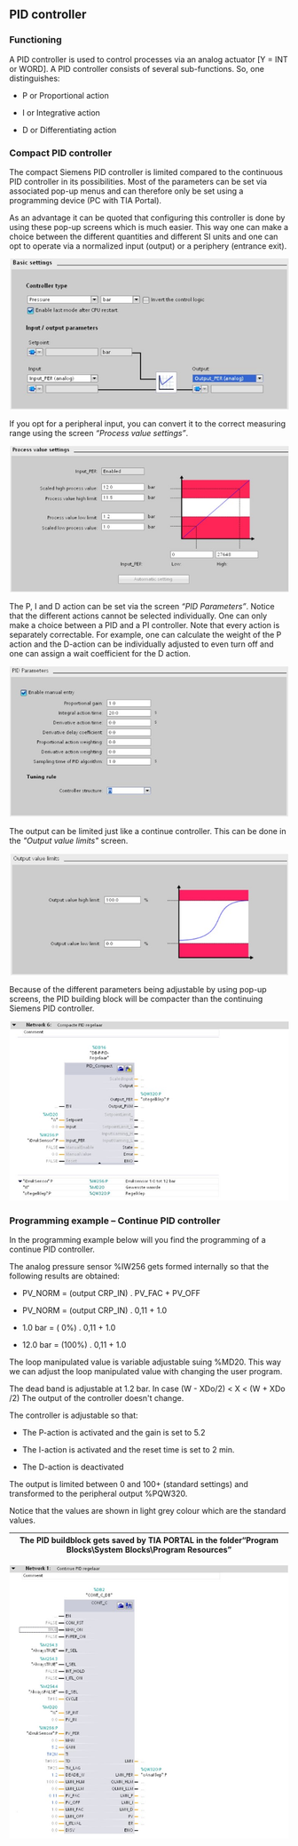 ## PID controller

### Functioning

A PID controller is used to control processes via an analog actuator
[Y = INT or WORD]. A PID controller consists of several sub-functions. So,
one distinguishes:

- P or Proportional action

- I or Integrative action

- D or Differentiating action


### Compact PID controller

The compact Siemens PID controller is limited compared to the continuous PID controller in its possibilities. Most of the parameters can be set via associated pop-up menus and can therefore only be set using a
programming device (PC with TIA Portal).

As an advantage it can be quoted that configuring this controller is done by using these pop-up screens which is much easier. This way one can make a choice between the different quantities and different SI units and one can opt to operate via a normalized input (output) or a periphery (entrance exit).

![Siemens Example](../Ad05/Images/SiemensEx5.jpg)

If you opt for a peripheral input, you can convert it to the
correct measuring range using the screen *“Process value settings”*.

![Siemens Example](../Ad05/Images/SiemensEx6.jpg)


The P, I and D action can be set via the screen *“PID Parameters”*. Notice that the different actions cannot be selected individually. One can only make a choice between a PID and a PI controller. Note that every action is separately correctable. For example, one can calculate the weight of the P action and the D-action can be individually adjusted to even turn off and one can assign a wait coefficient for the D action.

![Siemens Example](../Ad05/Images/SiemensEx7.jpg)


The output can be limited just like a continue controller. This can be done in the *"Output value limits"* screen.

![Siemens Example](../Ad05/Images/SiemensEx8.jpg)


Because of the different parameters being adjustable by using pop-up screens, the PID building block will be compacter than the continuing Siemens PID controller.

![Siemens Example](../Ad05/Images/SiemensEx9.jpg)


### Programming example – Continue PID controller

In the programming example below will you find the programming of a continue PID controller.

The analog pressure sensor %IW256 gets formed internally so that the following results are obtained:

-   PV_NORM = (output CRP_IN) . PV_FAC + PV_OFF

-   PV_NORM = (output CRP_IN) . 0,11 + 1.0

-   1.0 bar = ( 0%) . 0,11 + 1.0

-   12.0 bar = (100%) . 0,11 + 1.0

The loop manipulated value is variable adjustable suing %MD20. This way we can adjust the loop manipulated value with changing the user program.

The dead band is adjustable at 1.2 bar. In case (W - XDo/2) \< X \< (W + XDo /2)
The output of the controller doesn't change.

The controller is adjustable so that:

-   The P-action is activated and the gain is set to 5.2

-   The I-action is activated and the reset time is set to 2 min.

-   The D-action is deactivated

The output is limited between 0 and 100+ (standard settings) and transformed to the peripheral output %PQW320.

Notice that the values are shown in light grey colour which are the standard values.

| **The PID buildblock gets saved by TIA PORTAL in the folder“Program Blocks\\System Blocks\\Program Resources”** |
|------------------------------------------------------------------------------------------|

![Siemens Example](../Ad05/Images/SiemensEx10.jpg)
